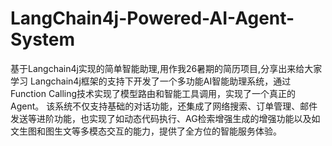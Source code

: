 # LangChain4j-Powered-AI-Agent-System
基于Langchain4j实现的简单智能助理,用作我26暑期的简历项目,分享出来给大家学习 Langchain4j框架的支持下开发了一个多功能AI智能助理系统，通过Function Calling技术实现了模型路由和智能工具调用，实现了一个真正的Agent。
该系统不仅支持基础的对话功能，还集成了网络搜索、订单管理、邮件发送等进阶功能，也实现了如动态代码执行、AG检索增强生成的增强功能以及如文生图和图生文等多模态交互的能力，提供了全方位的智能服务体验。
